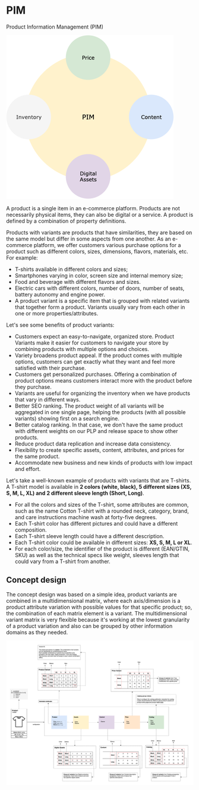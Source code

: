 # PIM

Product Information Management (PIM) 

![PIM design](pim.png)

A product is a single item in an e-commerce platform. Products are not necessarily physical items, they can also be digital or a service. A product is defined by a combination of property definitions.

Products with variants are products that have similarities, they are based on the same model but differ in some aspects from one another. As an e-commerce platform, we offer customers various purchase options for a product such as different colors, sizes, dimensions, flavors, materials, etc. For example:

* T-shirts available in different colors and sizes;
* Smartphones varying in color, screen size and internal memory size;
* Food and beverage with different flavors and sizes.
* Electric cars with different colors, number of doors, number of seats, battery autonomy and engine power.   
* A product variant is a specific item that is grouped with related variants that together form a product. Variants usually vary from each other in one or more properties/attributes. 

Let's see some benefits of product variants:

* Customers expect an easy-to-navigate, organized store. Product Variants make it easier for customers to navigate your store by combining products with multiple options and choices.
* Variety broadens product appeal. If the product comes with multiple options, customers can get exactly what they want and feel more satisfied with their purchase.
* Customers get personalized purchases. Offering a combination of product options means customers interact more with the product before they purchase.
* Variants are useful for organizing the inventory when we have products that vary in different ways.
* Better SEO ranking. The product weight of all variants will be aggregated in one single page, helping the products (with all possible variants) showing first on a search engine. 
* Better catalog ranking. In that case, we don't have the same product with different weights on our PLP and release space to show other products.
* Reduce product data replication and increase data consistency.
* Flexibility to create specific assets, content, attributes, and prices for the same product. 
* Accommodate new business and new kinds of products with low impact and effort.

Let's take a well-known example of products with variants that are T-shirts. A T-shirt model is available in **2 colors (white, black), 5 different sizes (XS, S, M, L, XL) and 2 different sleeve length (Short, Long)**.

* For all the colors and sizes of the T-shirt, some attributes are common, such as the name Cotton T-shirt with a rounded neck, category, brand, and care instructions machine wash at forty-five degrees.
* Each T-shirt color has different pictures and could have a different composition.
* Each T-shirt sleeve length could have a different description.
* Each T-shirt color could be available in different sizes: **XS, S, M, L or XL**.
* For each color/size, the identifier of the product is different (EAN/GTIN, SKU) as well as the technical specs like weight, sleeves length that could vary from a T-shirt from another.

## Concept design

The concept design was based on a simple idea, product variants are combined in a multidimensional matrix, where each axis/dimension is a product attribute variation with possible values for that specific product; so, the combination of each matrix element is a variant. The multidimensional variant matrix is very flexible because it's working at the lowest granularity of a product variation and also can be grouped by other information domains as they needed.

![Concept design](product-variant.png)
